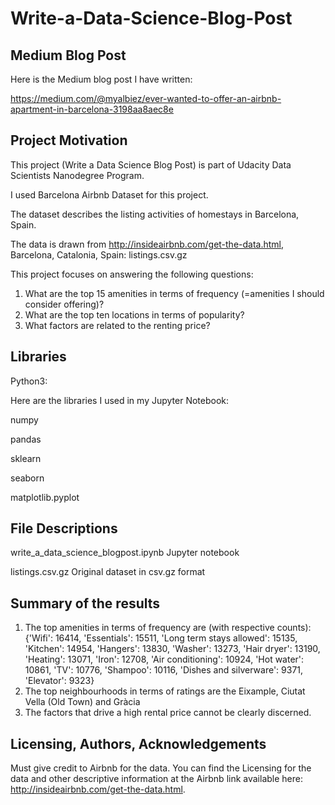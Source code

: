 # **Write-a-Data-Science-Blog-Post**

## **Medium Blog Post**

Here is the Medium blog post I have written: 

https://medium.com/@myalbiez/ever-wanted-to-offer-an-airbnb-apartment-in-barcelona-3198aa8aec8e

## **Project Motivation**

This project (Write a Data Science Blog Post) is part of Udacity Data Scientists Nanodegree Program.

I used Barcelona Airbnb Dataset for this project.

The dataset describes the listing activities of homestays in Barcelona, Spain.

The data is drawn from http://insideairbnb.com/get-the-data.html, Barcelona, Catalonia, Spain: listings.csv.gz


This project focuses on answering the following questions: 

1. What are the top 15 amenities in terms of frequency (=amenities I should consider offering)?
2. What are the top ten locations in terms of popularity?
3. What factors are related to the renting price?


## **Libraries**
Python3:

Here are the libraries I used in my Jupyter Notebook:

numpy

pandas

sklearn

seaborn

matplotlib.pyplot


## **File Descriptions**
write_a_data_science_blogpost.ipynb
Jupyter notebook

listings.csv.gz
Original dataset in csv.gz format

## **Summary of the results**
1. The top amenities in terms of frequency are (with respective counts): 
{'Wifi': 16414, 'Essentials': 15511, 'Long term stays allowed': 15135, 'Kitchen': 14954, 'Hangers': 13830, 'Washer': 13273, 'Hair dryer': 13190, 'Heating': 13071, 'Iron': 12708, 'Air conditioning': 10924, 'Hot water': 10861, 'TV': 10776, 'Shampoo': 10116, 'Dishes and silverware': 9371, 'Elevator': 9323}
2. The top neighbourhoods in terms of ratings are the Eixample, Ciutat Vella (Old Town) and Gràcia
3. The factors that drive a high rental price cannot be clearly discerned.

## **Licensing, Authors, Acknowledgements**
Must give credit to Airbnb for the data. You can find the Licensing for the data and other descriptive information at the Airbnb link available here: http://insideairbnb.com/get-the-data.html.
